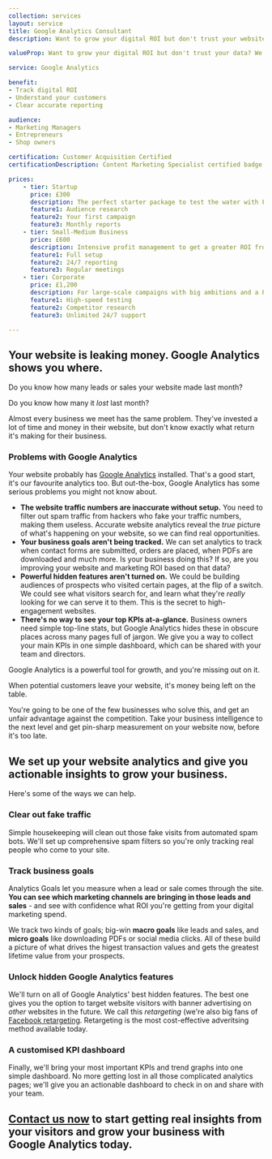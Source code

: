 ```yaml
---
collection: services
layout: service
title: Google Analytics Consultant
description: Want to grow your digital ROI but don't trust your website data? We fix it so you know what's leaking money for bigger returns than ever before.

valueProp: Want to grow your digital ROI but don't trust your data? We fix it so you know where your site is leaking money, for greater marketing ROI than ever before.

service: Google Analytics

benefit:
- Track digital ROI
- Understand your customers
- Clear accurate reporting

audience:
- Marketing Managers
- Entrepreneurs
- Shop owners

certification: Customer Acquisition Certified
certificationDescription: Content Marketing Specialist certified badge

prices:
    - tier: Startup
      price: £300
      description: The perfect starter package to test the water with Facebook advertising.
      feature1: Audience research
      feature2: Your first campaign
      feature3: Monthly reports
    - tier: Small-Medium Business
      price: £600
      description: Intensive profit management to get a greater ROI from your  budget.
      feature1: Full setup
      feature2: 24/7 reporting
      feature3: Regular meetings
    - tier: Corporate
      price: £1,200
      description: For large-scale campaigns with big ambitions and a PPC budget to match.
      feature1: High-speed testing
      feature2: Competitor research
      feature3: Unlimited 24/7 support

---
```


## Your website is leaking money. Google Analytics shows you where.

Do you know how many leads or sales your website made last month?

Do you know how many it _lost_ last month?

Almost every business we meet has the same problem. They've invested a lot of time and money in their website, but don't know exactly what return it's making for their business.

### Problems with Google Analytics

Your website probably has [Google Analytics][6] installed. That's a good start, it's our favourite analytics too. But out-the-box, Google Analytics has some serious problems you might not know about.

* **The website traffic numbers are inaccurate without setup.** You need to filter out spam traffic from hackers who fake your traffic numbers, making them useless. Accurate website analytics reveal the *true* picture of what's happening on your website, so we can find real opportunities.
* **Your business goals aren't being tracked.** We can set analytics to track when contact forms are submitted, orders are placed, when PDFs are downloaded and much more. Is your business doing this? If so, are you improving your website and marketing ROI based on that data?
* **Powerful hidden features aren't turned on.** We could be building audiences of prospects who visited certain pages, at the flip of a switch. We could see what visitors search for, and learn what they're _really_ looking for we can serve it to them. This is the secret to high-engagement websites.
* **There's no way to see your top KPIs at-a-glance.** Business owners need simple top-line stats, but Google Analytics hides these in obscure places across many pages full of jargon. We give you a way to collect your main KPIs in one simple dashboard, which can be shared with your team and directors.

Google Analytics is a powerful tool for growth, and you're missing out on it.

When potential customers leave your website, it's money being left on the table.

You're going to be one of the few businesses who solve this, and get an unfair advantage against the competition. Take your business intelligence to the next level and get pin-sharp measurement on your website now, before it's too late.

## We set up your website analytics and give you actionable insights to grow your business.

Here's some of the ways we can help.

### Clear out fake traffic

Simple housekeeping will clean out those fake visits from automated spam bots. We'll set up comprehensive spam filters so you're only tracking real people who come to your site.

### Track business goals

Analytics Goals let you measure when a lead or sale comes through the site. **You can see which marketing channels are bringing in those leads and sales** - and see with confidence what ROI you're getting from your digital marketing spend.

We track two kinds of goals;  big-win **macro goals** like leads and sales, and **micro goals** like downloading PDFs or social media clicks. All of these build a picture of what drives the higest transaction values and gets the greatest lifetime value from your prospects.

### Unlock hidden Google Analytics features

We'll turn on all of Google Analytics' best hidden features. The best one gives you the option to target website visitors with banner advertising on _other_ websites in the future. We call this *retargeting* (we're also big fans of [Facebook retargeting](http://localhost:4000/facebook-retargeting-ads/ "How Facebook Retargeting Multiplies Your ROI"). Retargeting is the most cost-effective adveritsing method available today.

### A customised KPI dashboard

Finally, we'll bring your most important KPIs and trend graphs into one simple dashboard. No more getting lost in all those complicated analytics pages; we'll give you an actionable dashboard to check in on and share with your team.

## [Contact us now]({{site.url}}/contact/ "Contact") to start getting real insights from your visitors and grow your business with Google Analytics today.

[1]: http://www.digitalmarketingspecialist.co.uk/reviews/ "Digital Marketing Reviews"
[2]: http://www.digitalmarketingspecialist.co.uk/case-study/ "Digital Marketing Case Studies"
[3]: http://www.digitalmarketingspecialist.co.uk/contact/ "Contact"
[4]: http://www.digitalmarketingspecialist.co.uk/img/logo/digital-marketing-specialist-white-long.svg
[5]: http://www.digitalmarketingspecialist.co.uk "Digital Marketing Specialist"
[6]: http://analytics.google.com "Google Analytics"
